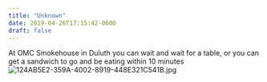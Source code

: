 ```yaml
---
title: "Unknown"
date: 2019-04-26T17:15:42-0600
draft: false
---
```


At OMC Smokehouse in Duluth you can wait and wait for a table, or you can get a sandwich to go and be eating within 10 minutes ![124AB5E2-359A-4002-8919-448E321C541B.jpg](http://ianwhitney.micro.blog/uploads/2019/3204c29146.jpg)

